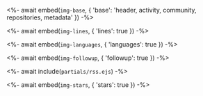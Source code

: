 <%- await embed(`img-base`, { 'base': 'header, activity, community, repositories, metadata' }) -%>

<%- await embed(`img-lines`, { 'lines': true }) -%>

<%- await embed(`img-languages`, { 'languages': true }) -%>

<%- await embed(`img-followup`, { 'followup': true }) -%>

<%- await include(`partials/rss.ejs`) -%>

<%- await embed(`img-stars`, { 'stars': true }) -%>
